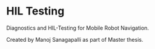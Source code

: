 # HIL Testing

Diagnostics and HIL-Testing for Mobile Robot Navigation.

Created by Manoj Sanagapalli as part of Master thesis.

